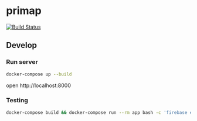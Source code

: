 # primap
[![Build Status](https://github.com/sue445/primap/workflows/build/badge.svg?branch=master)](https://github.com/sue445/primap/actions?query=workflow%3Abuild)

## Develop
### Run server
```bash
docker-compose up --build
```

open http://localhost:8000

### Testing
```bash
docker-compose build && docker-compose run --rm app bash -c 'firebase emulators:exec --only firestore "make test"'
```
